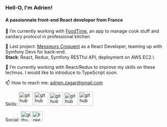 ### Hell-O, I'm Adrien!
#### A passionnate front-end React developer from France

🔭 I’m currently working with [FoodTime](https://foodtime.fr/), an app to manage cook stuff and sanitary protocol in professional kitchen

📌 Last project: [Messieurs Croquent](https://github.com/adrienzagar/resaurant-messieurs-croquent) as a React Developer, teaming up with Symfony Devs for back-end.\
**Stack**: React, Redux, Symfony RESTful API, deployment on AWS EC2.\

🌱 I’m currently working with React/Redux to improve my skills on these technos. I would like to introduce to TypeScript soon.

[//]: # (👯 I’m looking to collaborate with an innovative company)

[//]: # (💻 I'm available for work in Montpellier)

📫 How to reach me: adrien.zagar@gmail.com

Skills:
<img src='https://cdn.jsdelivr.net/npm/simple-icons@3.0.1/icons/react.svg' alt='github' height='44'>
<img src='https://cdn.jsdelivr.net/npm/simple-icons@3.0.1/icons/javascript.svg' alt='github' height='44'>
<img src='https://cdn.jsdelivr.net/npm/simple-icons@3.0.1/icons/node-dot-js.svg' alt='github' height='42'>
<img src='https://cdn.jsdelivr.net/npm/simple-icons@3.0.1/icons/html5.svg' alt='github' height='42'>
<img src='https://cdn.jsdelivr.net/npm/simple-icons@3.0.1/icons/css3.svg' alt='github' height='44'>


Social:
[<img src='https://cdn.jsdelivr.net/npm/simple-icons@3.0.1/icons/github.svg' alt='github' height='32'>](https://github.com/https://github.com/adrienzagar)
[<img src='https://cdn.jsdelivr.net/npm/simple-icons@3.0.1/icons/linkedin.svg' alt='linkedin' height='32'>](https://www.linkedin.com/in/https://www.linkedin.com/in/adrienzagar)

